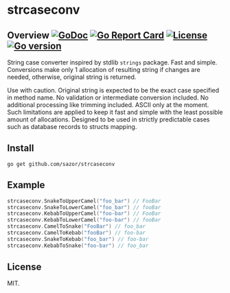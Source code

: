 # strcaseconv

## Overview [![GoDoc](https://godoc.org/github.com/sazor/strcaseconv?status.svg)](https://godoc.org/github.com/sazor/strcaseconv) [![Go Report Card](https://goreportcard.com/badge/github.com/sazor/strcaseconv)](https://goreportcard.com/report/github.com/sazor/strcaseconv) [![License](https://img.shields.io/github/license/sazor/strcaseconv)](https://github.com/sazor/strcaseconv) [![Go version](https://img.shields.io/badge/go-v1.10-blue)](https://github.com/sazor/strcaseconv)

String case converter inspired by stdlib `strings` package. Fast and simple. Conversions make only 1 allocation of resulting string if changes are needed, otherwise, original string is returned.

Use with caution. Original string is expected to be the exact case specified in method name. No validation or intermediate conversion included. No additional processing like trimming included. ASCII only at the moment. Such limitations are applied to keep it fast and simple with the least possible amount of allocations. Designed to be used in strictly predictable cases such as database records to structs mapping.  

## Install

```
go get github.com/sazor/strcaseconv
```

## Example

```go
strcaseconv.SnakeToUpperCamel("foo_bar") // FooBar
strcaseconv.SnakeToLowerCamel("foo_bar") // fooBar
strcaseconv.KebabToUpperCamel("foo-bar") // FooBar
strcaseconv.KebabToLowerCamel("foo-bar") // fooBar
strcaseconv.CamelToSnake("FooBar") // foo_bar
strcaseconv.CamelToKebab("fooBar") // foo-bar
strcaseconv.SnakeToKebab("foo_bar") // foo-bar
strcaseconv.KebabToSnake("foo-bar") // foo_bar
```

## License

MIT.
